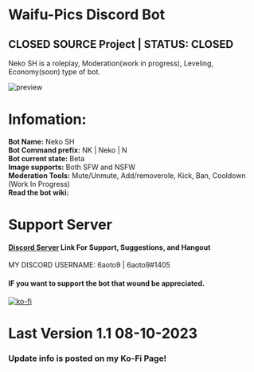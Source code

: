 # Waifu-Pics Discord Bot
**CLOSED SOURCE Project | STATUS: CLOSED**
---
Neko SH is a roleplay, Moderation(work in progress), Leveling, Economy(soon) type of bot.

![preview](https://github.com/Jayy-Dev/Waifu-Pics/blob/main/Preview.png?raw=true)

# Infomation:
**Bot Name:** Neko SH
\
**Bot Command prefix:** NK <command> | Neko <command> | N <command>
\
**Bot current state:** Beta
\
**Image supports:** Both SFW and NSFW
\
**Moderation Tools:** Mute/Unmute, Add/removerole, Kick, Ban, Cooldown (Work In Progress)
\
**Read the bot wiki:**

# Support Server

#### <a href="https://discord.gg/MjjjpgeF3p">Discord Server<a> Link For Support, Suggestions, and Hangout
MY DISCORD USERNAME: 6aoto9 | 6aoto9#1405

#### IF you want to support the bot that wound be appreciated.
[![ko-fi](https://ko-fi.com/img/githubbutton_sm.svg)](https://ko-fi.com/Z8Z5O12IH)

# Last Version 1.1 08-10-2023
### Update info is posted on my Ko-Fi Page!
